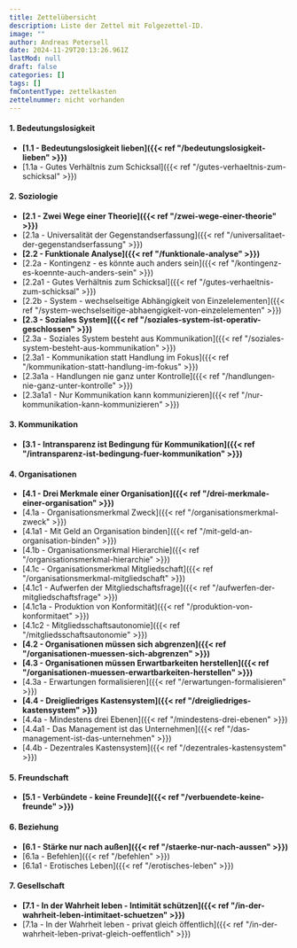 ```yaml
---
title: Zettelübersicht
description: Liste der Zettel mit Folgezettel-ID.
image: ""
author: Andreas Petersell
date: 2024-11-29T20:13:26.961Z
lastMod: null
draft: false
categories: []
tags: []
fmContentType: zettelkasten
zettelnummer: nicht vorhanden
---
```


<!--more-->
#### 1. Bedeutungslosigkeit
- **[1.1 - Bedeutungslosigkeit lieben]({{< ref "/bedeutungslosigkeit-lieben" >}})**
- [1.1a - Gutes Verhältnis zum Schicksal]({{< ref "/gutes-verhaeltnis-zum-schicksal" >}})

#### 2. Soziologie
- **[2.1 - Zwei Wege einer Theorie]({{< ref "/zwei-wege-einer-theorie" >}})**
- [2.1a - Universalität der Gegenstandserfassung]({{< ref "/universalitaet-der-gegenstandserfassung" >}})
- **[2.2 - Funktionale Analyse]({{< ref "/funktionale-analyse" >}})**
- [2.2a - Kontingenz - es könnte auch anders sein]({{< ref "/kontingenz-es-koennte-auch-anders-sein" >}})
- [2.2a1 - Gutes Verhältnis zum Schicksal]({{< ref "/gutes-verhaeltnis-zum-schicksal" >}})
- [2.2b - System - wechselseitige Abhängigkeit von Einzelelementen]({{< ref "/system-wechselseitige-abhaengigkeit-von-einzelelementen" >}})
- **[2.3 - Soziales System]({{< ref "/soziales-system-ist-operativ-geschlossen" >}})**
- [2.3a - Soziales System besteht aus Kommunikation]({{< ref "/soziales-system-besteht-aus-kommunikation" >}})
- [2.3a1 - Kommunikation statt Handlung im Fokus]({{< ref "/kommunikation-statt-handlung-im-fokus" >}})
- [2.3a1a - Handlungen nie ganz unter Kontrolle]({{< ref "/handlungen-nie-ganz-unter-kontrolle" >}})
- [2.3a1a1 - Nur Kommunikation kann kommunizieren]({{< ref "/nur-kommunikation-kann-kommunizieren" >}})

#### 3. Kommunikation
- **[3.1 - Intransparenz ist Bedingung für Kommunikation]({{< ref "/intransparenz-ist-bedingung-fuer-kommunikation" >}})**

#### 4. Organisationen
- **[4.1 - Drei Merkmale einer Organisation]({{< ref "/drei-merkmale-einer-organisation" >}})**
- [4.1a - Organisationsmerkmal Zweck]({{< ref "/organisationsmerkmal-zweck" >}})
- [4.1a1 - Mit Geld an Organisation binden]({{< ref "/mit-geld-an-organisation-binden" >}})
- [4.1b - Organisationsmerkmal Hierarchie]({{< ref "/organisationsmerkmal-hierarchie" >}})
- [4.1c - Organisationsmerkmal Mitgliedschaft]({{< ref "/organisationsmerkmal-mitgliedschaft" >}})
- [4.1c1 - Aufwerfen der Mitgliedschaftsfrage]({{< ref "/aufwerfen-der-mitgliedschaftsfrage" >}})
- [4.1c1a - Produktion von Konformität]({{< ref "/produktion-von-konformitaet" >}})
- [4.1c2 - Mitgliedsschaftsautonomie]({{< ref "/mitgliedsschaftsautonomie" >}})
- **[4.2 - Organisationen müssen sich abgrenzen]({{< ref "/organisationen-muessen-sich-abgrenzen" >}})**
- **[4.3 - Organisationen müssen Erwartbarkeiten herstellen]({{< ref "/organisationen-muessen-erwartbarkeiten-herstellen" >}})**
- [4.3a - Erwartungen formalisieren]({{< ref "/erwartungen-formalisieren" >}})
- **[4.4 - Dreigliedriges Kastensystem]({{< ref "/dreigliedriges-kastensystem" >}})**
- [4.4a - Mindestens drei Ebenen]({{< ref "/mindestens-drei-ebenen" >}})
- [4.4a1 - Das Management ist das Unternehmen]({{< ref "/das-management-ist-das-unternehmen" >}})
- [4.4b - Dezentrales Kastensystem]({{< ref "/dezentrales-kastensystem" >}})

#### 5. Freundschaft
- **[5.1 - Verbündete - keine Freunde]({{< ref "/verbuendete-keine-freunde" >}})**

#### 6. Beziehung
- **[6.1 - Stärke nur nach außen]({{< ref "/staerke-nur-nach-aussen" >}})**
- [6.1a - Befehlen]({{< ref "/befehlen" >}})
- [6.1a1 - Erotisches Leben]({{< ref "/erotisches-leben" >}})

#### 7. Gesellschaft
- **[7.1 - In der Wahrheit leben - Intimität schützen]({{< ref "/in-der-wahrheit-leben-intimitaet-schuetzen" >}})**
- [7.1a - In der Wahrheit leben - privat gleich öffentlich]({{< ref "/in-der-wahrheit-leben-privat-gleich-oeffentlich" >}})